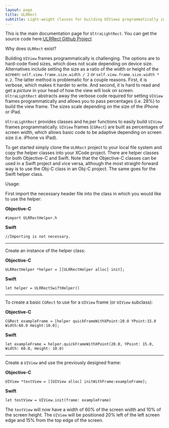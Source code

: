 ```yaml
---
layout: page
title: ULRRect
subtitle: Light-weight classes for building UIViews programmatically in Objective-C and Swift
---
```


This is the main documentation page for `UltraLightRect`. You can get the source code here:[ULRRect Github Project](https://github.com/jasondwyer/ulrrect)

Why does `ULRRect` exist?


Building `UIView` frames programmatically is challenging. The options are to hard-code fixed sizes, which does not scale depending on device size. Alternatives include setting the size as a ratio of the width or height of the screen: `self.view.frame.size.width / 2` or `self.view.frame.size.width * 0.2`. The latter method is problematic for a couple reasons. First, it is verbose, which makes it harder to write. And second, it is hard to read and get a *picture* in your head of how the view will look on screen. `UltraLightRect` abstracts away the verbose code required for setting `UIView` frames programmatically and allows you to pass percentages (i.e. 28%) to build the view frame. The sizes scale depending on the size of the iPhone or iPad. 

`UltraLightRect` provides classes and he;per functions to easily build `UIView` frames programmatically. `UIView` frames (`CGRect`) are built as percentages of screen width, which allows basic code to be adaptive depending on screen size (i.e. iPhone vs iPad).

To get started simply clone the `ULRRect` project to your local file system and copy the helper classes into your XCode project. There are helper classes for both Objective-C and Swift. Note that the Objective-C classes can be used in a Swift project and vice versa, although the most straight-forward way is to use the Obj-C class in an Obj-C project. The same goes for the Swift helper class.

Usage:

First import the necessary header file into the class in which you would like to use the helper:

**Objective-C**

`#import ULRRectHelper.h`

**Swift**

`//Importing is not necessary.`


***


Create an instance of the helper class:


**Objective-C**


`ULRRectHelper *helper = [[ULRRectHelper alloc] init];`


**Swift**


`let helper = ULRRectSwiftHelper()`


***

To create a basic `CGRect` to use for a `UIView` frame (or `UIView` subclass):


**Objective-C**


`CGRect exampleFrame = [helper quickFrameWithXPoint:20.0 YPoint:15.0 Width:60.0 Height:10.0];`


**Swift**

`let exampleFrame = helper.quickFrameWithXPoint(20.0, YPoint: 15.0, Width: 60.0, Height: 10.0)`


***

Create a `UIView` and use the previously designed frame:


**Objective-C**


`UIView *testView = [[UIView alloc] initWithFrame:exampleFrame];`


**Swift**

`let testView = UIView.init(frame: exampleFrame)`

The `testView` will now have a width of 60% of the screen width and 10% of the screen height. The `UIView` will be positioned 20% left of the left screen edge and 15% from the top edge of the screen.

